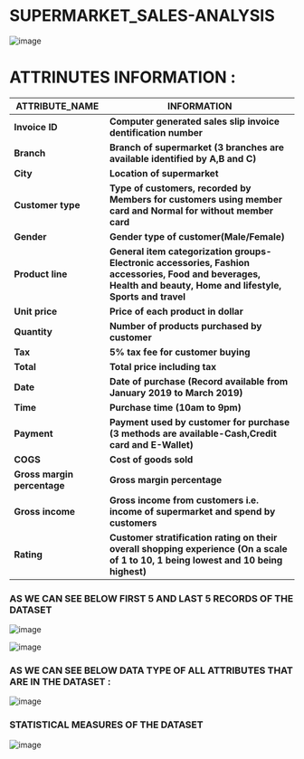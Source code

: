 # SUPERMARKET_SALES-ANALYSIS
![image](https://user-images.githubusercontent.com/98200001/171397411-1b9cfa3b-7645-4842-9413-380e35c9a64f.png)

# **ATTRINUTES INFORMATION :**
| **ATTRIBUTE_NAME** | **INFORMATION** |
| --- | --- |
| **Invoice ID** | **Computer generated sales slip invoice dentification number** |
| **Branch** | **Branch of supermarket (3 branches are available identified by A,B and C)** |
| **City** | **Location of supermarket** |
| **Customer type** | **Type of customers, recorded by Members for customers using member card and Normal for without member card** |
| **Gender** | **Gender type of customer(Male/Female)** |
| **Product line** | **General item categorization groups-Electronic accessories, Fashion accessories, Food and beverages, Health and beauty, Home and lifestyle, Sports and travel** |
| **Unit price** | **Price of each product in dollar** |
| **Quantity** | **Number of products purchased by customer** |
| **Tax** | **5% tax fee for customer buying** |
| **Total** | **Total price including tax** |
| **Date** | **Date of purchase (Record available from January 2019 to March 2019)** |
| **Time** | **Purchase time (10am to 9pm)** |
| **Payment** | **Payment used by customer for purchase (3 methods are available-Cash,Credit card and E-Wallet)** |
| **COGS** | **Cost of goods sold** |
| **Gross margin percentage** | **Gross margin percentage** |
| **Gross income** | **Gross income from customers i.e. income of supermarket and spend by customers** |
| **Rating** | **Customer stratification rating on their overall shopping experience (On a scale of 1 to 10, 1 being lowest and 10 being highest)** |


### **AS WE CAN SEE BELOW FIRST 5 AND LAST 5 RECORDS OF THE DATASET**
![image](https://user-images.githubusercontent.com/98200001/171399799-ab2422eb-dd77-4c52-8d42-233958f6dde9.png)

![image](https://user-images.githubusercontent.com/98200001/171399880-ce111a2e-7e3e-4bd6-b142-f5bb569e3cb6.png)

### **AS WE CAN SEE BELOW DATA TYPE OF ALL ATTRIBUTES THAT ARE IN THE DATASET :**
![image](https://user-images.githubusercontent.com/98200001/171400050-73140068-6666-4a1e-b66e-87cf0b3a13cd.png)

### **STATISTICAL MEASURES OF THE DATASET**
![image](https://user-images.githubusercontent.com/98200001/171400338-6a8aa714-d92a-43bc-af47-11aad8f6e612.png)

